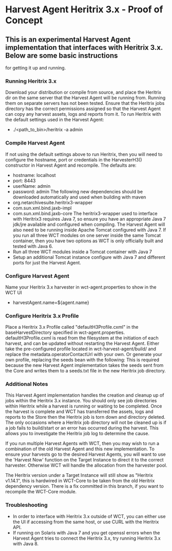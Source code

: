 # Harvest Agent Heritrix 3.x - Proof of Concept

## This is an experimental Harvest Agent implementation that interfaces with Heritrix 3.x. Below are some basic instructions
for getting it up and running.

### Running Heritrix 3.x
Download your distribution or compile from source, and place the Heritrix dir on the same server that the Harvest Agent
will be running from. Running them on separate servers has not been tested.
Ensure that the Heritrix jobs directory has the correct permissions assigned so that the Harvest Agent can copy any
harvest assets, logs and reports from it.
To run Heritrix with the default settings used in the Harvest Agent:
* ./<path_to_bin>/heritrix -a admin

### Compile Harvest Agent
If not using the default settings above to run Heritrix, then you will need to configure the hostname, port or credentials in
the HarvesterH3() constructor in Harvest Agent and recompile. The defaults are:
* hostname: localhost
* port: 8443
* userName: admin
* password: admin
The following new dependencies should be downloaded automatically and used when building with maven
* org.netarchivesuite.heritrix3-wrapper
* com.sun.xml.bind.jaxb-impl
* com.sun.xml.bind.jaxb-core
The heritrix3-wrapper used to interface with Heritrix3 requires Java 7, so ensure you have an appropriate Java 7 jdk/jre
available and configured when compiling.
The Harvest Agent will also need to be running inside Apache Tomcat configured with Java 7. If you run all three WCT
modules on one server inside the same Tomcat container, then you have two options as WCT is only officially built and
tested with Java 6.
* Run all three WCT modules inside a Tomcat container with Java 7
* Setup an additional Tomcat instance configure with Java 7 and different ports for just the Harvest Agent.

### Configure Harvest Agent
Name your Heritrix 3.x harvester in wct-agent.properties to show in the WCT UI
* harvestAgent.name=${agent.name}

### Configure Heritrix 3.x Profile
Place a Heritrix 3.x Profile called "defaultH3Profile.cxml" in the baseHarvestDirectory specified in
wct-agent.properties. defaultH3Profile.cxml is read from the filesystem at the initiation of each harvest, and can be
updated without restarting the Harvest Agent.
Either take the pre-configured profile located in wct-harvest-agent/build/ and replace the
metadata.operatorContactUrl with your own. Or generate your own profile, replacing the seeds bean with the following:
<bean id="seeds" class="org.archive.modules.seeds.TextSeedModule">
  <property name="textSource">
   <bean class="org.archive.spring.ConfigFile">
    <property name="path" value="seeds.txt" />
   </bean>
  </property>
  <property name='sourceTagSeeds' value='false'/>
  <property name='blockAwaitingSeedLines' value='-1'/>
 </bean>
This is required because the new Harvest Agent implementation takes the seeds sent from the Core and writes them to a
seeds.txt file in the new Heritrix job directory.


### Additional Notes
This Harvest Agent implementation handles the creation and cleanup up of jobs within the Heritrix 3.x instance. You
should only see job directories within Heritrix while a harvest is running or waiting to be completed. Once the harvest
is complete and WCT has transferred the assets, logs and reports to the Store then the Heritrix job is torn down and
directory deleted. The only occasions where a Heritrix job directory will not be cleaned up is if a job fails to
build/start or an error has occurred during the harvest. This allows you to investigate the Heritrix job log to
determine the cause.

If you run multiple Harvest Agents with WCT, then you may wish to run a combination of the old Harvest Agent and this
new implementation. To ensure your harvests go to the desired Harvest Agents, you will want to use the 'Harvest Now'
function on the Target Instance to direct it to the correct harvester. Otherwise WCT will handle the allocation
from the harvester pool.

The Heritrix version under a Target Instance will still show as "Heritrix v1.14.1", this is hardwired in WCT-Core to be
taken from the old Heritrix dependency version. There is a fix committed in this branch, if you want to recompile the
WCT-Core module.

### Troubleshooting
* In order to interface with Heritrix 3.x outside of WCT, you can either use the UI if accessing from the same host, or
use CURL with the Heritrix API.
* If running on Solaris with Java 7 and you get openssl errors when the Harvest Agent tries to connect the Heritrix 3.x,
try running Heritrix 3.x with Java 8.
